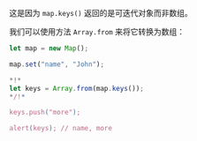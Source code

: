 
这是因为 `map.keys()` 返回的是可迭代对象而非数组。

我们可以使用方法 `Array.from` 来将它转换为数组：


```js run
let map = new Map();

map.set("name", "John");

*!*
let keys = Array.from(map.keys());
*/!*

keys.push("more");

alert(keys); // name, more
```
